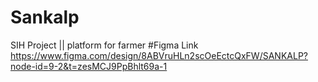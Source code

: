 # Sankalp
SIH Project || platform for farmer
#Figma Link 
 https://www.figma.com/design/8ABVruHLn2scOeEctcQxFW/SANKALP?node-id=9-2&t=zesMCJ9PpBhlt69a-1
